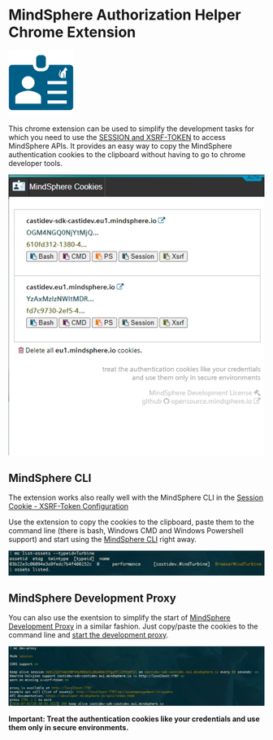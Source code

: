 # MindSphere Authorization Helper Chrome Extension

![logo](images/authentication-helper2.png)

This chrome extension can be used to simplify the development tasks for which you need to use the [SESSION and XSRF-TOKEN](https://developer.mindsphere.io/howto/howto-local-development.html#generate-user-credentials) to access MindSphere APIs. It provides an easy way to copy the MindSphere authentication cookies to the clipboard without having to go to chrome developer tools.

![screenshot](images/screenshot.extension.png)

## MindSphere CLI

The extension works also really well with the MindSphere CLI in the [Session Cookie - XSRF-Token Configuration](https://opensource.mindsphere.io/docs/mindconnect-nodejs/cli/setting-up-the-cli.html#tab1anchor3)

Use the extension to copy the cookies to the clipboard, paste them to the command line (there is bash, Windows CMD and Windows Powershell support) and start using the [MindSphere CLI](https://opensource.mindsphere.io/docs/mindconnect-nodejs/cli/index.html) right away.

![cli](images/cookieresult.png)

## MindSphere Development Proxy

You can also use the exentsion to simplify the start of [MindSphere Development Proxy](https://opensource.mindsphere.io/docs/mindconnect-nodejs/cli/development-proxy.html) in a similar fashion. Just copy/paste the cookies to the command line and [start the development proxy](https://opensource.mindsphere.io/docs/mindconnect-nodejs/cli/development-proxy.html#tab1anchor1).

![cli](images/proxy-cookie.png)

**Important: Treat the authentication cookies like your credentials and use them only in secure environments.**

